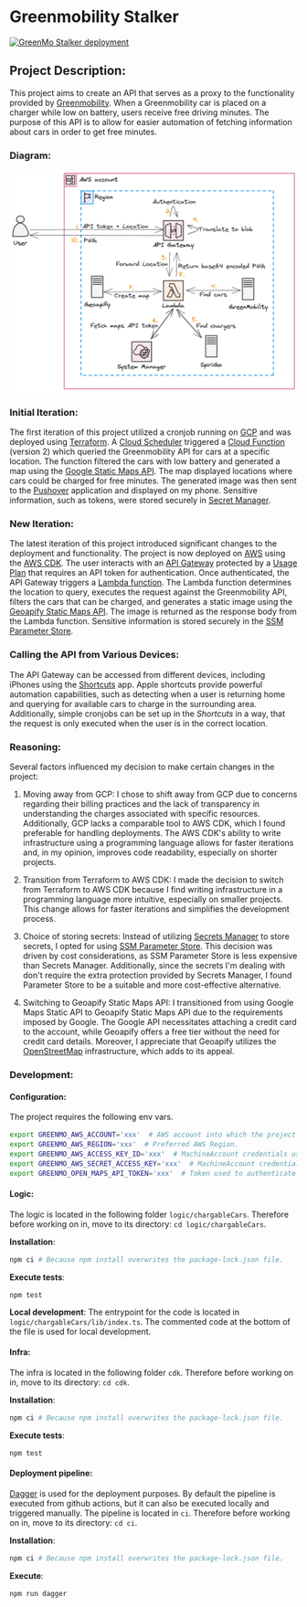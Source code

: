 # Greenmobility Stalker

[![GreenMo Stalker deployment](https://github.com/Cupprum/GreenMoStalker/actions/workflows/deploy.yml/badge.svg?branch=master)](https://github.com/Cupprum/GreenMoStalker/actions/workflows/deploy.yml)

## Project Description:

This project aims to create an API that serves as a proxy to the functionality provided by [Greenmobility](https://www.greenmobility.com). When a Greenmobility car is placed on a charger while low on battery, users receive free driving minutes. The purpose of this API is to allow for easier automation of fetching information about cars in order to get free minutes.

### Diagram:
![Diagram](diagram/greenmo-diagram.png)

### Initial Iteration:

The first iteration of this project utilized a cronjob running on [GCP](https://console.cloud.google.com) and was deployed using [Terraform](https://www.terraform.io). A [Cloud Scheduler](https://cloud.google.com/scheduler/) triggered a [Cloud Function](https://cloud.google.com/functions) (version 2) which queried the Greenmobility API for cars at a specific location. The function filtered the cars with low battery and generated a map using the [Google Static Maps API](https://developers.google.com/maps/documentation/maps-static/overview). The map displayed locations where cars could be charged for free minutes. The generated image was then sent to the [Pushover](https://pushover.net) application and displayed on my phone. Sensitive information, such as tokens, were stored securely in [Secret Manager](https://cloud.google.com/secret-manager).

### New Iteration:

The latest iteration of this project introduced significant changes to the deployment and functionality. The project is now deployed on [AWS](https://aws.amazon.com) using the [AWS CDK](https://docs.aws.amazon.com/cdk/api/v2/). The user interacts with an [API Gateway](https://aws.amazon.com/api-gateway/) protected by a [Usage Plan](https://docs.aws.amazon.com/apigateway/latest/developerguide/api-gateway-api-usage-plans.html) that requires an API token for authentication. Once authenticated, the API Gateway triggers a [Lambda function](https://docs.aws.amazon.com/lambda/latest/dg/welcome.html). The Lambda function determines the location to query, executes the request against the Greenmobility API, filters the cars that can be charged, and generates a static image using the [Geoapify Static Maps API](https://www.geoapify.com/static-maps-api). The image is returned as the response body from the Lambda function. Sensitive information is stored securely in the [SSM Parameter Store](https://docs.aws.amazon.com/systems-manager/latest/userguide/systems-manager-parameter-store.html).

### Calling the API from Various Devices:

The API Gateway can be accessed from different devices, including iPhones using the [Shortcuts](https://support.apple.com/en-gb/guide/shortcuts/welcome/ios) app. Apple shortcuts provide powerful automation capabilities, such as detecting when a user is returning home and querying for available cars to charge in the surrounding area. Additionally, simple cronjobs can be set up in the *Shortcuts* in a way, that the request is only executed when the user is in the correct location.

### Reasoning:

Several factors influenced my decision to make certain changes in the project:

1. Moving away from GCP: I chose to shift away from GCP due to concerns regarding their billing practices and the lack of transparency in understanding the charges associated with specific resources. Additionally, GCP lacks a comparable tool to AWS CDK, which I found preferable for handling deployments. The AWS CDK's ability to write infrastructure using a programming language allows for faster iterations and, in my opinion, improves code readability, especially on shorter projects.

2. Transition from Terraform to AWS CDK: I made the decision to switch from Terraform to AWS CDK because I find writing infrastructure in a programming language more intuitive, especially on smaller projects. This change allows for faster iterations and simplifies the development process.

3. Choice of storing secrets: Instead of utilizing [Secrets Manager](https://docs.aws.amazon.com/secretsmanager/latest/userguide/intro.html) to store secrets, I opted for using [SSM Parameter Store](https://docs.aws.amazon.com/systems-manager/latest/userguide/systems-manager-parameter-store.html). This decision was driven by cost considerations, as SSM Parameter Store is less expensive than Secrets Manager. Additionally, since the secrets I'm dealing with don't require the extra protection provided by Secrets Manager, I found Parameter Store to be a suitable and more cost-effective alternative.

4. Switching to Geoapify Static Maps API: I transitioned from using Google Maps Static API to Geoapify Static Maps API due to the requirements imposed by Google. The Google API necessitates attaching a credit card to the account, while Geoapify offers a free tier without the need for credit card details. Moreover, I appreciate that Geoapify utilizes the [OpenStreetMap](https://www.openstreetmap.org/) infrastructure, which adds to its appeal.

### Development:


#### Configuration:

The project requires the following env vars.

```sh
export GREENMO_AWS_ACCOUNT='xxx'  # AWS account into which the project is deployed.
export GREENMO_AWS_REGION='xxx'  # Preferred AWS Region.
export GREENMO_AWS_ACCESS_KEY_ID='xxx'  # MachineAccount credentials used during deployment.
export GREENMO_AWS_SECRET_ACCESS_KEY='xxx'  # MachineAccount credentials used during deployment.
export GREENMO_OPEN_MAPS_API_TOKEN='xxx'  # Token used to authenticate against [Geoapify](https://www.geoapify.com).
```


#### Logic:

The logic is located in the following folder `logic/chargableCars`. Therefore before working on in, move to its directory: `cd logic/chargableCars`.

**Installation**:
```sh
npm ci # Because npm install overwrites the package-lock.json file.
```

**Execute tests**:
```
npm test
```

**Local development**:
The entrypoint for the code is located in `logic/chargableCars/lib/index.ts`. The commented code at the bottom of the file is used for local development.

#### Infra:

The infra is located in the following folder `cdk`. Therefore before working on in, move to its directory: `cd cdk`.

**Installation**:
```sh
npm ci # Because npm install overwrites the package-lock.json file.
```

**Execute tests**:
```
npm test
```

#### Deployment pipeline:

[Dagger](https://dagger.io) is used for the deployment purposes. By default the pipeline is executed from github actions, but it can also be executed locally and triggered manually. The pipeline is located in `ci`. Therefore before working on in, move to its directory: `cd ci`.

**Installation**:
```sh
npm ci # Because npm install overwrites the package-lock.json file.
```

**Execute**:
```sh
npm run dagger
```
